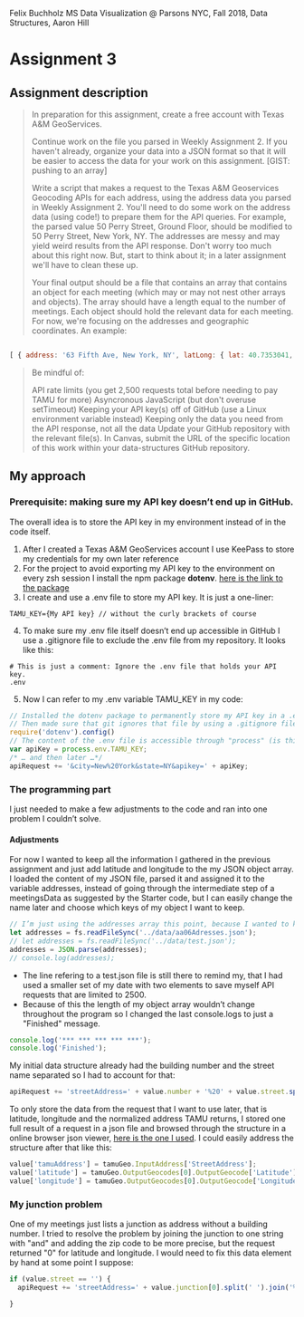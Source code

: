 Felix Buchholz
MS Data Visualization @ Parsons NYC, Fall 2018, Data Structures, Aaron Hill

# Assignment 3

## Assignment description

> In preparation for this assignment, create a free account with Texas A&M GeoServices.
>
> Continue work on the file you parsed in Weekly Assignment 2. If you haven't already, organize your data into a JSON format so that it will be easier to access the data for your work on this assignment.
> [GIST: pushing to an array]
>
> Write a script that makes a request to the Texas A&M Geoservices Geocoding APIs for each address, using the address data you parsed in Weekly Assignment 2. You'll need to do some work on the address data (using code!) to prepare them for the API queries. For example, the parsed value 50 Perry Street, Ground Floor, should be modified to 50 Perry Street, New York, NY. The addresses are messy and may yield weird results from the API response. Don't worry too much about this right now. But, start to think about it; in a later assignment we'll have to clean these up.
>
> Your final output should be a file that contains an array that contains an object for each meeting (which may or may not nest other arrays and objects). The array should have a length equal to the number of meetings. Each object should hold the relevant data for each meeting. For now, we're focusing on the addresses and geographic coordinates. An example:
>
``` javascript

[ { address: '63 Fifth Ave, New York, NY', latLong: { lat: 40.7353041, lng: -73.99413539999999 } }, { address: '16 E 16th St, New York, NY', latLong: { lat: 40.736765, lng: -73.9919024 } }, { address: '2 W 13th St, New York, NY', latLong: { lat: 40.7353297, lng: -73.99447889999999 } } ]
```
>
> Be mindful of:
>
> API rate limits (you get 2,500 requests total before needing to pay TAMU for more)
> Asyncronous JavaScript (but don't overuse setTimeout)
> Keeping your API key(s) off of GitHub (use a Linux environment variable instead)
> Keeping only the data you need from the API response, not all the data
> Update your GitHub repository with the relevant file(s). In Canvas, submit the URL of the specific location of this work within your data-structures GitHub repository.

## My approach

### Prerequisite: making sure my API key doesn’t end up in GitHub.

The overall idea is to store the API key in my environment instead of in the code itself.

1. After I created a Texas A&M GeoServices account I use KeePass to store my credentials for my own later reference
2. For the project to avoid exporting my API key to the environment on every zsh session I install the npm package **dotenv**. [here is the link to the package](https://www.npmjs.com/package/dotenv)
3. I create and use a .env file to store my API key. It is just a one-liner:
```
TAMU_KEY={My API key} // without the curly brackets of course
```
4. To make sure my .env file itself doesn’t end up accessible in GitHub I use a .gitignore file to exclude the .env file from my repository. It looks like this:
```
# This is just a comment: Ignore the .env file that holds your API key.
.env
```
5. Now I can refer to my .env variable TAMU_KEY in my code:
``` javascript
// Installed the dotenv package to permanently store my API key in a .env file.
// Then made sure that git ignores that file by using a .gitignore file
require('dotenv').config()
// The content of the .env file is accessible through "process" (is this an object?)
var apiKey = process.env.TAMU_KEY;
/* … and then later …*/
apiRequest += '&city=New%20York&state=NY&apikey=' + apiKey;
```
### The programming part

I just needed to make a few adjustments to the code and ran into one problem I couldn’t solve.

#### Adjustments

For now I wanted to keep all the information I gathered in the previous assignment and just add latitude and longitude to the my JSON object array. I loaded the content of my JSON file, parsed it and assigned it to the variable addresses, instead of going through the intermediate step of a meetingsData as suggested by the Starter code, but I can easily change the name later and choose which keys of my object I want to keep.

``` javascript
// I’m just using the addresses array this point, because I wanted to keep the data I grabbed from the parsing my text file and add the tamuGeo data to that.
let addresses = fs.readFileSync('../data/aa06Adresses.json');
// let addresses = fs.readFileSync('../data/test.json');
addresses = JSON.parse(addresses);
// console.log(addresses);
```

- The line refering to a test.json file is still there to remind my, that I had used a smaller set of my date with two elements to save myself API requests that are limited to 2500.
- Because of this the length of my object array wouldn’t change throughout the program so I changed the last console.logs to just a "Finished" message.

```javascript
console.log('*** *** *** *** ***');
console.log('Finished');
```

My initial data structure already had the building number and the street name separated so I had to account for that:

``` javascript
apiRequest += 'streetAddress=' + value.number + '%20' + value.street.split(' ').join('%20');
```

To only store the data from the request that I want to use later, that is latitude, longitude and the normalized address TAMU returns, I stored one full result of a request in a json file and browsed through the structure in a online browser json viewer, [here is the one I used](http://jsonviewer.stack.hu/). I could easily address the structure after that like this:

``` javascript
value['tamuAddress'] = tamuGeo.InputAddress['StreetAddress'];
value['latitude'] = tamuGeo.OutputGeocodes[0].OutputGeocode['Latitude'];
value['longitude'] = tamuGeo.OutputGeocodes[0].OutputGeocode['Longitude'];
```

### My junction problem

One of my meetings just lists a junction as address without a building number. I tried to resolve the problem by joining the junction to one string with "and" and adding the zip code to be more precise, but the request returned "0" for latitude and longitude. I would need to fix this data element by hand at some point I suppose:

``` javascript
if (value.street == '') {
  apiRequest += 'streetAddress=' + value.junction[0].split(' ').join('%20') + '%20and%20' + value.junction[1].split(' ').join('%20') + '&zip=' + value.zip;

}
```
